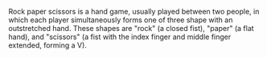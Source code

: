 Rock paper scissors  is a hand game, usually played 
between two people, in which each player simultaneously forms one of three shape
with an outstretched hand. These shapes are "rock" (a closed fist), "paper" (a flat
hand), and "scissors" (a fist with the index finger and middle finger extended, forming a V). 